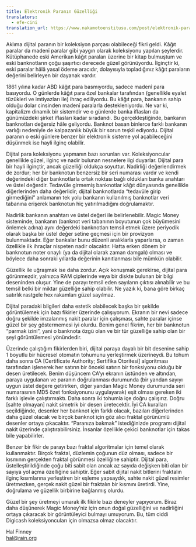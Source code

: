 ```yaml
---
title: Elektronik Paranın Güzelliği
translators:
  - efe-cini
translation_url: https://www.nakamotoenstitusu.com/post/elektronik-para
---
```


Aklıma dijital paranın bir koleksiyon parçası olabileceği fikri geldi. Kâğıt paralar da madenî paralar gibi yaygın olarak koleksiyonu yapılan şeylerdir. Kütüphanede eski Amerikan kâğıt paraları üzerine bir kitap bulmuştum ve eski banknotların çoğu şaşırtıcı derecede güzel görünüyordu. İlginçtir ki, eski paralar hâlâ yasal ödeme aracıdır, dolayısıyla topladığınız kâğıt paraların değerini belirleyen bir dayanak vardır.

1861 yılına kadar ABD kâğıt para basmıyordu, sadece madenî para basıyordu. O günlerde kâğıt para özel bankalar tarafından (genellikle eyalet tüzükleri ve imtiyazları ile) ihraç ediliyordu. Bu kâğıt para, bankanın sahip olduğu dolar cinsinden madenî paralarla destekleniyordu. Ne var ki, kapitalizm dinamik bir sistemdir ve o günlerde banka iflasları da günümüzdeki şirket iflasları kadar sıradandı. Bu gerçekleştiğinde, bankanın banknotları değersiz hâle geliyordu. Banknot basan binlerce farklı bankanın varlığı nedeniyle de kalpazanlık büyük bir sorun teşkil ediyordu. Dijital paranın o eski günlere benzer bir elektronik sisteme yol açabileceğini düşünmek ise hayli ilginç olabilir.

Dijital para koleksiyonu yapmanın bazı sorunları var. Koleksiyoncular genellikle güzel, ilginç ve nadir bulunan nesnelere ilgi duyarlar. Dijital para bir hayli ilginçtir, ancak güzelliği oldukça soyuttur. Nadirliği değerlendirmek de zordur; her bir banknotun benzersiz bir seri numarası vardır ve kendi değerindeki diğer banknotlarla ortak noktası bağlı oldukları banka anahtarı ve üstel değerdir. Tedavüle girmemiş banknotlar kâğıt dünyasında genellikle diğerlerinden daha değerlidir; dijital banknotlarda “tedavüle girip girmediğini” anlamanın tek yolu bankanın kullanılmış banknotlar veri tabanına erişerek banknotun hiç yatırılmadığını doğrulamaktır.

Nadirlik bankanın anahtarı ve üstel değeri ile belirlenebilir. Magic Money sisteminde, bankanın (banknot veri tabanının boyutunun çok büyümesini önlemek adına) aynı değerdeki banknotları temsil etmek üzere periyodik olarak başka bir üstel değer setine geçmesi için bir provizyon bulunmaktadır. Eğer bankalar bunu düzenli aralıklarla yaparlarsa, o zaman özellikle ilk ihraçlar nispeten nadir olacaktır. Hatta erken dönem bir banknotun noter onaylı (ya da dijital olarak zaman damgalı) olması ve böylece daha sonraki yıllarda değerinin kanıtlanması bile mümkün olabilir.

Güzellik ile uğraşmak ise daha zordur. Açık konuşmak gerekirse, dijital para görünmezdir, yalnızca RAM çiplerinde veya bir diskte bulunan bir bilgi deseninden oluşur. Yine de parayı temsil eden sayıların çıktısı alınabilir ve bu temsil belki bir miktar güzelliğe sahip olabilir. Ne yazık ki, bana göre birkaç satırlık rastgele hex rakamları güzel sayılmaz.

Dijital paradaki bilgileri daha estetik olabilecek başka bir şekilde görüntülemek için bazı fikirler üzerinde çalışıyorum. Ekranın bir nevi sadece doğru şekilde imzalanmış nakit paralar için çalışması, sahte paralar içinse güzel bir şey göstermemesi iyi olurdu. Benim genel fikrim, her bir banknotun “parmak izini”, yani o banknota özgü olan ve bir tür güzelliğe sahip olan bir şeyi görüntülemesi yönündedir.

Üzerinde çalıştığım fikirlerden biri, dijital paraya dayalı bir bit desenine sahip 1 boyutlu bir hücresel otomatın tohumunu yerleştirmek üzerineydi. Bu tohum daha sonra CA [Certificate Authority; Sertifika Otoritesi] algoritması tarafından işlenerek her satırın bir önceki satırın bir fonksiyonu olduğu bir desen üretilecek. Benim düşüncem CA’yı ekranın üstünden ve altından, paraya uygulanan ve paranın doğrulanması durumunda (bir yandan sayıyı uygun üstel değere getirirken, diğer yandan Magic Money durumunda seri numarasının MD5 özet fonksiyonunu uygulayarak) eşit olması gereken iki farklı işlevle çalıştırmaktı. Daha sonra iki tohumla içe doğru çalışırız. Doğru [sahte olmayan] nakit simetrik bir desen üretecektir. İyi CA kuralları seçildiğinde, desenler her banknot için farklı olacak, bazıları diğerlerinden daha güzel olacak ve birçok banknot için göz alıcı fraktal görünümlü desenler ortaya çıkacaktır. “Paranıza bakmak” istediğinizde programı dijital nakit üzerinde çalıştırabilirsiniz. İnsanlar özellikle çekici banknotlar için takas bile yapabilirler.

Benzer bir fikir de parayı bazı fraktal algoritmalar için temel olarak kullanmaktır. Birçok fraktal, düzlemin çoğunun düz olması, sadece bir kısmının gerçekten fraktal görünmesi özelliğine sahiptir. Dijital para, üstelleştirildiğinde çoğu biti sabit olan ancak az sayıda değişken biti olan bir sayıya yol açma özelliğine sahiptir. Eğer sabit dijital nakit bitlerini fraktalın ilginç kısımlarına yerleştiren bir eşleme yapsaydık, sahte nakit güzel resimler üretmezken, gerçek nakit güzel bir fraktalın bir kısmını üretirdi. Yine, doğrulama ve güzellik birbirine bağlanmış olurdu.

Güzel bir şey üretmeyi umarak ilk fikirle bazı deneyler yapıyorum. Biraz daha düşünerek Magic Money’niz için onun doğal güzelliğini ve nadirliğini ortaya çıkaracak bir görüntüleyici bulmayı umuyorum. Bu, tüm ciddi Digicash koleksiyoncuları için olmazsa olmaz olacaktır.

Hal Finney  
hal@rain.org
